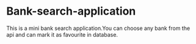 # Bank-search-application
This is a mini bank search application.You can choose any bank from the api and can mark it as favourite in database.
